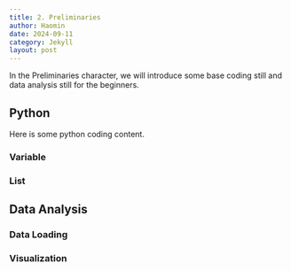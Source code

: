 ```yaml
---
title: 2. Preliminaries
author: Haomin
date: 2024-09-11
category: Jekyll
layout: post
---
```


In the Preliminaries character, we will introduce some base coding still and data analysis still for the beginners.

Python
-------------
Here is some python coding content.
### Variable
### List

Data Analysis
-------------
### Data Loading
### Visualization
